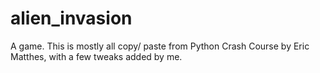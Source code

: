 # alien_invasion
A game. This is mostly all copy/ paste from Python Crash Course by Eric Matthes, with a few tweaks added by me.
